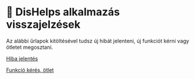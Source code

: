 # 🦒 DisHelps alkalmazás visszajelzések

Az alábbi űrlapok kitöltésével tudsz új hibát jelenteni, új funkciót kérni vagy ötletet megosztani.

[Hiba jelentés](https://github.com/albi005/DisHelps-Issues/issues/new?labels=bug&template=bug.yml)

[Funkció kérés, ötlet](https://github.com/albi005/DisHelps-Issues/issues/new?labels=enhancement&template=feature.yml)
